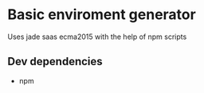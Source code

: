 # Basic enviroment generator

Uses jade saas ecma2015 with the help of npm scripts

## Dev dependencies
 - npm
